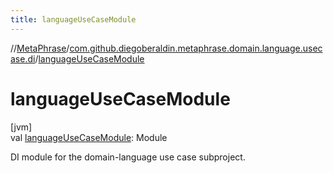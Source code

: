 ```yaml
---
title: languageUseCaseModule
---
```

//[MetaPhrase](../../index.html)/[com.github.diegoberaldin.metaphrase.domain.language.usecase.di](index.html)/[languageUseCaseModule](language-use-case-module.html)



# languageUseCaseModule



[jvm]\
val [languageUseCaseModule](language-use-case-module.html): Module



DI module for the domain-language use case subproject.




